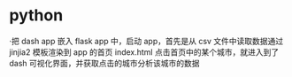 # python
·把 dash app 嵌入 flask app 中，启动 app，首先是从 csv 文件中读取数据通过 jinjia2 模板渲染到 app 的首页 index.html
点击首页中的某个城市，就进入到了 dash 可视化界面，并获取点击的城市分析该城市的数据
